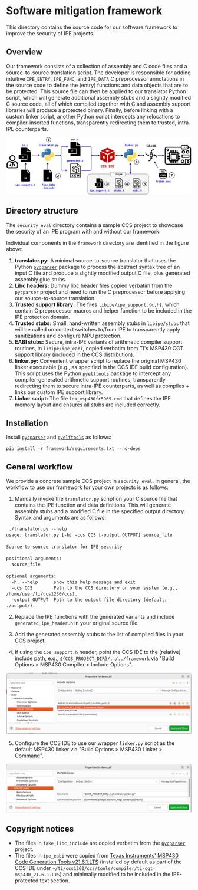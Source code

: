 # Software mitigation framework

This directory contains the source code for our software framework to improve the security of IPE projects.

## Overview

Our framework consists of a collection of assembly and C code files and a source-to-source translation script.
The developer is responsible for adding intuitive `IPE_ENTRY`, `IPE_FUNC`, and `IPE_DATA` C preprocessor annotations in the source code to define the (entry) functions and data objects that are to be protected.
This source file can then be applied to our translator Python script, which will generate additional assembly stubs and a slightly modified C source code, all of which compiled together with C and assembly support libraries will produce a protected binary. Finally, before linking with a custom linker script, another Python script intercepts any relocations to compiler-inserted functions, transparently redirecting them to trusted, intra-IPE counterparts.

![overview-framework](overview-framework.png)

## Directory structure

The `security_eval` directory contains a sample CCS project to showcase the security of an IPE program with and without our framework.

Individual components in the `framework` directory are identified in the figure above:

1. **translator.py:** A minimal source-to-source translator that uses the Python [`pycparser`](https://github.com/eliben/pycparser) package to process the abstract syntax tree of an input C file and produce a slightly modified output C file, plus generated assembly glue stubs.
2. **Libc headers:** Dummy libc header files copied verbatim from the `pycparser` project and need to run the C preprocessor before applying our source-to-source translation.
3. **Trusted support library:** The files `libipe/ipe_support.{c,h}`, which contain C preprocessor macros and helper function to be included in the IPE protection domain.
4. **Trusted stubs:** Small, hand-written assembly stubs in `libipe/stubs` that will be called on context switches to/from IPE to transparently apply sanitizations and configure MPU protection.
5. **EABI stubs:** Secure, intra-IPE variants of arithmetic compiler support routines, in `libipe/ipe_eabi`, copied verbatim from TI's MSP430 CGT support library (included in the CCS distribution).
6. **linker.py:** Convenient wrapper script to replace the original MSP430 linker executable (e.g., as specified in the CCS IDE build configuration). This script uses the Python [`pyelftools`](https://github.com/eliben/pyelftools) package to intercept any compiler-generated arithmetic support routines, transparently redirecting them to secure intra-IPE counterparts, as well as compiles + links our custom IPE support library.
7. **Linker script:** The file `lnk_msp430fr5969.cmd` that defines the IPE memory layout and ensures all stubs are included correctly.

## Installation

Install [`pycparser`](https://github.com/eliben/pycparser) and [`pyelftools`](https://github.com/eliben/pyelftools) as follows:

```shell
pip install -r framework/requirements.txt --no-deps
```

## General workflow

We provide a concrete sample CCS project in `security_eval`. In general, the workflow to use our framework for your own projects is as follows:

1. Manually invoke the `translator.py` script on your C source file that contains the IPE function and data definitions. This will generate assembly stubs and a modified C file in the specified output directory. Syntax and arguments are as follows:

```
 ./translator.py --help
usage: translator.py [-h] -ccs CCS [-output OUTPUT] source_file

Source-to-source translator for IPE security

positional arguments:
  source_file

optional arguments:
  -h, --help      show this help message and exit
  -ccs CCS        Path to the CCS directory on your system (e.g., /home/user/ti/ccs1230/ccs).
  -output OUTPUT  Path to the output file directory (default: ./output/).
```

2. Replace the IPE functions with the generated variants and include `generated_ipe_header.h` in your original source file.

3. Add the generated assembly stubs to the list of compiled files in your CCS project.

4. If using the `ipe_support.h` header, point the CCS IDE to the (relative) include path, e.g., `${CCS_PROJECT_DIR}/../../framework`  via "Build Options > MSP430 Compiler > Include Options".

![ccs-include-path](ccs_include_path.png)

5. Configure the CCS IDE to use our wrapper `linker.py` script as the default MSP430 linker via "Build Options > MSP430 Linker > Command".

![ccs-ld](ccs_linker_path.png)

## Copyright notices

* The files in `fake_libc_include` are copied verbatim from the [`pycparser`](https://github.com/eliben/pycparser) project.
* The files in `ipe_eabi` were copied from [Texas Instruments' MSP430 Code Generation Tools v21.6.1.LTS](https://www.ti.com/tool/MSP-CGT) (installed by default as part of the CCS IDE under `~/ti/ccs1260/ccs/tools/compiler/ti-cgt-msp430_21.6.1.LTS`) and minimally modified to be included in the IPE-protected text section.

